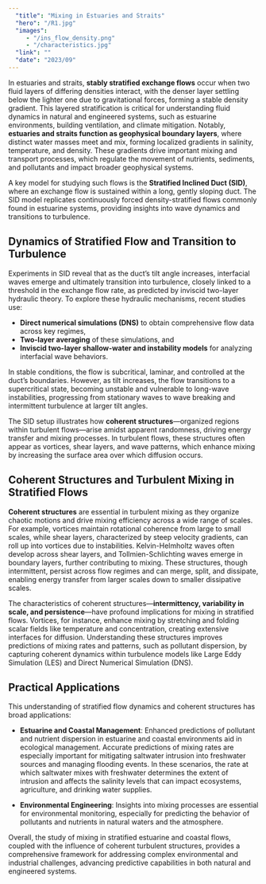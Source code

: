 ```yaml
---
  "title": "Mixing in Estuaries and Straits"
  "hero": "/R1.jpg"
  "images": 
     - "/ins_flow_density.png"
     - "/characteristics.jpg"
  "link": ""
  "date": "2023/09"
---
```




In estuaries and straits, **stably stratified exchange flows** occur when two fluid layers of differing densities interact, with the denser layer settling below the lighter one due to gravitational forces, forming a stable density gradient. This layered stratification is critical for understanding fluid dynamics in natural and engineered systems, such as estuarine environments, building ventilation, and climate mitigation. Notably, **estuaries and straits function as geophysical boundary layers**, where distinct water masses meet and mix, forming localized gradients in salinity, temperature, and density. These gradients drive important mixing and transport processes, which regulate the movement of nutrients, sediments, and pollutants and impact broader geophysical systems.

A key model for studying such flows is the **Stratified Inclined Duct (SID)**, where an exchange flow is sustained within a long, gently sloping duct. The SID model replicates continuously forced density-stratified flows commonly found in estuarine systems, providing insights into wave dynamics and transitions to turbulence.

## Dynamics of Stratified Flow and Transition to Turbulence

Experiments in SID reveal that as the duct’s tilt angle increases, interfacial waves emerge and ultimately transition into turbulence, closely linked to a threshold in the exchange flow rate, as predicted by inviscid two-layer hydraulic theory. To explore these hydraulic mechanisms, recent studies use:
- **Direct numerical simulations (DNS)** to obtain comprehensive flow data across key regimes,
- **Two-layer averaging** of these simulations, and
- **Inviscid two-layer shallow-water and instability models** for analyzing interfacial wave behaviors.

In stable conditions, the flow is subcritical, laminar, and controlled at the duct’s boundaries. However, as tilt increases, the flow transitions to a supercritical state, becoming unstable and vulnerable to long-wave instabilities, progressing from stationary waves to wave breaking and intermittent turbulence at larger tilt angles.

The SID setup illustrates how **coherent structures**—organized regions within turbulent flows—arise amidst apparent randomness, driving energy transfer and mixing processes. In turbulent flows, these structures often appear as vortices, shear layers, and wave patterns, which enhance mixing by increasing the surface area over which diffusion occurs.

## Coherent Structures and Turbulent Mixing in Stratified Flows

**Coherent structures** are essential in turbulent mixing as they organize chaotic motions and drive mixing efficiency across a wide range of scales. For example, vortices maintain rotational coherence from large to small scales, while shear layers, characterized by steep velocity gradients, can roll up into vortices due to instabilities. Kelvin-Helmholtz waves often develop across shear layers, and Tollmien-Schlichting waves emerge in boundary layers, further contributing to mixing. These structures, though intermittent, persist across flow regimes and can merge, split, and dissipate, enabling energy transfer from larger scales down to smaller dissipative scales.

The characteristics of coherent structures—**intermittency, variability in scale, and persistence**—have profound implications for mixing in stratified flows. Vortices, for instance, enhance mixing by stretching and folding scalar fields like temperature and concentration, creating extensive interfaces for diffusion. Understanding these structures improves predictions of mixing rates and patterns, such as pollutant dispersion, by capturing coherent dynamics within turbulence models like Large Eddy Simulation (LES) and Direct Numerical Simulation (DNS).

## Practical Applications

This understanding of stratified flow dynamics and coherent structures has broad applications:

- **Estuarine and Coastal Management**: Enhanced predictions of pollutant and nutrient dispersion in estuarine and coastal environments aid in ecological management. Accurate predictions of mixing rates are especially important for mitigating saltwater intrusion into freshwater sources and managing flooding events. In these scenarios, the rate at which saltwater mixes with freshwater determines the extent of intrusion and affects the salinity levels that can impact ecosystems, agriculture, and drinking water supplies.

- **Environmental Engineering**: Insights into mixing processes are essential for environmental monitoring, especially for predicting the behavior of pollutants and nutrients in natural waters and the atmosphere.

Overall, the study of mixing in stratified estuarine and coastal flows, coupled with the influence of coherent turbulent structures, provides a comprehensive framework for addressing complex environmental and industrial challenges, advancing predictive capabilities in both natural and engineered systems.
